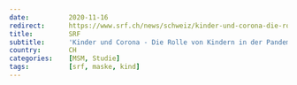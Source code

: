 ```yaml
---
date:          2020-11-16
redirect:      https://www.srf.ch/news/schweiz/kinder-und-corona-die-rolle-von-kindern-in-der-pandemie
title:         SRF
subtitle:      'Kinder und Corona - Die Rolle von Kindern in der Pandemie'
country:       CH
categories:    [MSM, Studie]
tags:          [srf, maske, kind]
---
```

